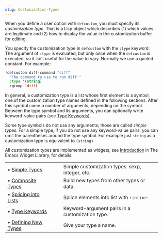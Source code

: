 ```yaml
---
slug: Customization-Types
---
```


When you define a user option with `defcustom`, you must specify its *customization type*. That is a Lisp object which describes (1) which values are legitimate and (2) how to display the value in the customization buffer for editing.

You specify the customization type in `defcustom` with the `:type` keyword. The argument of `:type` is evaluated, but only once when the `defcustom` is executed, so it isn’t useful for the value to vary. Normally we use a quoted constant. For example:

```lisp
(defcustom diff-command "diff"
  "The command to use to run diff."
  :type '(string)
  :group 'diff)
```

In general, a customization type is a list whose first element is a symbol, one of the customization type names defined in the following sections. After this symbol come a number of arguments, depending on the symbol. Between the type symbol and its arguments, you can optionally write keyword-value pairs (see [Type Keywords](/docs/elisp/Type-Keywords)).

Some type symbols do not use any arguments; those are called *simple types*. For a simple type, if you do not use any keyword-value pairs, you can omit the parentheses around the type symbol. For example just `string` as a customization type is equivalent to `(string)`.

All customization types are implemented as widgets; see [Introduction](https://www.gnu.org/software/emacs/manual/html_mono/widget.html#Top) in The Emacs Widget Library, for details.

|                                                          |    |                                                 |
| :------------------------------------------------------- | -- | :---------------------------------------------- |
| • [Simple Types](/docs/elisp/Simple-Types)               |    | Simple customization types: sexp, integer, etc. |
| • [Composite Types](/docs/elisp/Composite-Types)         |    | Build new types from other types or data.       |
| • [Splicing into Lists](/docs/elisp/Splicing-into-Lists) |    | Splice elements into list with `:inline`.       |
| • [Type Keywords](/docs/elisp/Type-Keywords)             |    | Keyword-argument pairs in a customization type. |
| • [Defining New Types](/docs/elisp/Defining-New-Types)   |    | Give your type a name.                          |
